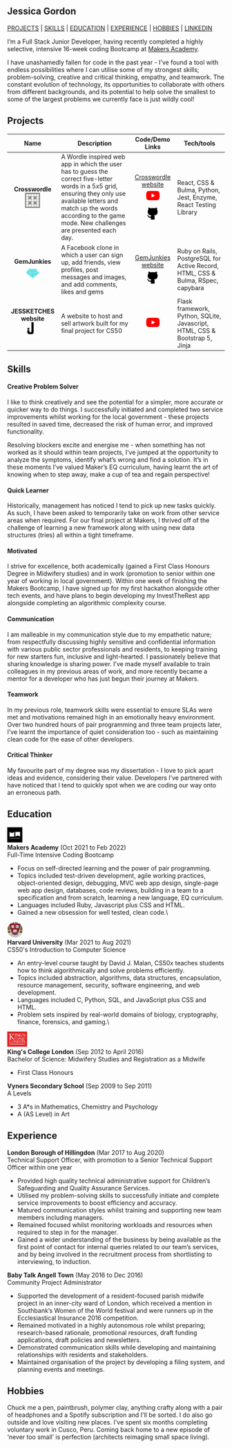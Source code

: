## Jessica Gordon

[PROJECTS](#projects) | [SKILLS](#skills) | [EDUCATION](#education) | [EXPERIENCE](#experience) | [HOBBIES](#hobbies) | [LINKEDIN](https://uk.linkedin.com/in/jessica-gordon-5b8875200)

I’m a Full Stack Junior Developer, having recently completed a highly selective, intensive 16-week coding Bootcamp at [Makers Academy](http://www.makersacademy.com/).

I have unashamedly fallen for code in the past year - I’ve found a tool with endless possibilities where I can utilise some of my strongest skills; problem-solving, creative and critical thinking, empathy, and teamwork. The constant evolution of technology, its opportunities to collaborate with others from different backgrounds, and its potential to help solve the smallest to some of the largest problems we currently face is just wildly cool!

## Projects

| Name | Description | Code/Demo Links | Tech/tools |
| ---- |------------ | --------------- | ---------- |
| <p align="center">**Crosswordle** <br><img src="./crosswordle.png" height="35"></p> | A Wordle inspired web app in which the user has to guess the correct five-letter words in a 5x5 grid, ensuring they only use available letters and match up the words according to the game mode. New challenges are presented each day. | <p align="center">[Crosswordle website](https://crosswordle-production.herokuapp.com/normal) <br> [<img src="./youtube-icon.png" height="35">](https://youtu.be/LFG_3K62Uhc?t=2520) <br> [<img src="./github-icon.png" height="35">](https://github.com/jessgordon/crosswordle)</p> | React, CSS & Bulma, Python, Jest, Enzyme, React Testing Library |
| <p align="center">**GemJunkies** <br> <img src="./GemJunkies.png" height="35"></p> | A Facebook clone in which a user can sign up, add friends, view profiles, post messages and images, and add comments, likes and gems | <p align="center">[GemJunkies website](http://gem-junkies.herokuapp.com) <br> [<img src="./github-icon.png" height="35">](https://github.com/Riky5/acebook-ruby-junkies)</p> | Ruby on Rails, PostgreSQL for Active Record, HTML, CSS & Bulma, RSpec, capybara |
| <p align="center">**JESSKETCHES website** <br> <img src="./jsklogo.png" height="35"></p>| A website to host and sell artwork built for my final project for CS50| <p align="center">[<img src="./youtube-icon.png" height="35">](https://www.youtube.com/watch?v=a6cnRCpabnE)</p> | Flask framework, Python, SQLite, Javascript, HTML, CSS & Bootstrap 5, Jinja     |

## Skills

#### Creative Problem Solver

I like to think creatively and see the potential for a simpler, more accurate or quicker way to do things. I successfully initiated and completed two service improvements whilst working for the local government - these projects resulted in saved time, decreased the risk of human error, and improved functionality. 

Resolving blockers excite and energise me - when something has not worked as it should within team projects, I’ve jumped at the opportunity to analyze the symptoms, identify what’s wrong and find a solution. It’s in these moments I’ve valued Maker’s EQ curriculum, having learnt the art of knowing when to step away, make a cup of tea and regain perspective!

#### Quick Learner

Historically, management has noticed I tend to pick up new tasks quickly. As such, I have been asked to temporarily take on work from other service areas when required. For our final project at Makers, I thrived off of the challenge of learning a new framework along with using new data structures (tries) all within a tight timeframe.

#### Motivated

I strive for excellence, both academically (gained a First Class Honours Degree in Midwifery studies) and in work (promotion to senior within one year of working in local government). Within one week of finishing the Makers Bootcamp, I have signed up for my first hackathon alongside other tech events, and have plans to begin developing my InvestTheRest app alongside completing an algorithmic complexity course. 

#### Communication

I am malleable in my communication style due to my empathetic nature; from respectfully discussing highly sensitive and confidential information with various public sector professionals and residents, to keeping training for new starters fun, inclusive and light-hearted. I passionately believe that sharing knowledge is sharing power. I’ve made myself available to train colleagues in my previous areas of work, and more recently became a mentor for a developer who has just begun their journey at Makers.

#### Teamwork

In my previous role, teamwork skills were essential to ensure SLAs were met and motivations remained high in an emotionally heavy environment. Over two hundred hours of pair programming and three team projects later, I’ve learnt the importance of quiet consideration too - such as maintaining clean code for the ease of other developers.

#### Critical Thinker

My favourite part of my degree was my dissertation - I love to pick apart ideas and evidence, considering their value. Developers I’ve partnered with have noticed that I tend to quickly spot when we are coding our way onto an erroneous path.

## Education

<img src="./makers.png" height="35">\
**Makers Academy** (Oct 2021 to Feb 2022)\
Full-Time Intensive Coding Bootcamp

- Focus on self-directed learning and the power of pair programming.
- Topics included test-driven development, agile working practices, object-oriented design, debugging, MVC web app design, single-page web app design, databases, code reviews, building in a team to a specification and from scratch, learning a new language, EQ curriculum.
- Languages included Ruby, Javascript plus CSS and HTML.
- Gained a new obsession for well tested, clean code.\

<img src="./harvard.png" height="35">\
**Harvard University** (Mar 2021 to Aug 2021)\
CS50's Introduction to Computer Science

- An entry-level course taught by David J. Malan, CS50x teaches students how to think algorithmically and solve problems efficiently.
- Topics included abstraction, algorithms, data structures, encapsulation, resource management, security, software engineering, and web development.
- Languages included C, Python, SQL, and JavaScript plus CSS and HTML.
- Problem sets inspired by real-world domains of biology, cryptography, finance, forensics, and gaming.\

<img src="./kcl.png" height="35">\
**King's College London** (Sep 2012 to April 2016)\
Bachelor of Science: Midwifery Studies and Registration as a Midwife

- First Class Honours

**Vyners Secondary School** (Sep 2009 to Sep 2011)\
A Levels

- 3 A\*s in Mathematics, Chemistry and Psychology
- A (AS Level) in Art

## Experience

**London Borough of Hillingdon** (Mar 2017 to Aug 2020)  
Technical Support Officer, with promotion to a Senior Technical Support Officer within one year

- Provided high quality technical administrative support for Children’s Safeguarding and Quality Assurance Services.
- Utilised my problem-solving skills to successfully initiate and complete service improvements to boost efficiency and accuracy.
- Matured communication styles whilst training and supporting new team members including managers.
- Remained focused whilst monitoring workloads and resources when required to step in for the manager.
- Gained a wider understanding of the business by being available as the first point of contact for internal queries related to our team’s services, and by being involved in the recruitment process from shortlisting to interviewing, to induction.

**Baby Talk Angell Town** (May 2016 to Dec 2016)  
Community Project Administrator

- Supported the development of a resident-focused parish midwife project in an inner-city ward of London, which received a mention in Southbank’s Women of the World festival and were runners up in the Ecclesiastical Insurance 2016 competition.
- Remained motivated in a highly autonomous role whilst preparing; research-based rationale, promotional resources, draft funding applications, draft policies and newsletters.
- Demonstrated communication skills while developing and maintaining relationships with residents and stakeholders.
- Maintained organisation of the project by developing a filing system, and planning events and meetings.

## Hobbies

Chuck me a pen, paintbrush, polymer clay, anything crafty along with a pair of headphones and a Spotify subscription and I'll be sorted. I do also go outside and love visiting new places. I've spent six months completing voluntary work in Cusco, Peru. Coming back home to a new episode of ‘never too small’ is perfection (architects reimaging small space living).
